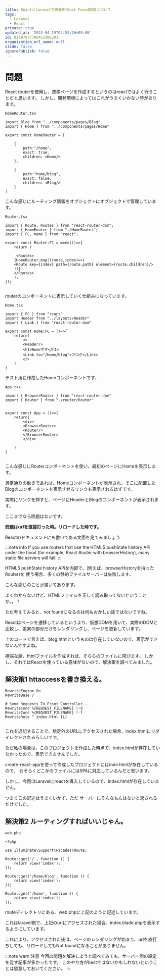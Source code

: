 ```yaml
---
title: Reactとlaravelで開発中のnot Found問題について
tags:
  - Laravel
  - React
private: true
updated_at: '2024-04-19T02:53:16+09:00'
id: 82a9787c7804c2306203
organization_url_name: null
slide: false
ignorePublish: false
---
```

# 問題

React routerを使用し、遷移ページを作成するというのはreactではよく行うことだと思います。
しかし、開発環境によってはこれがうまくいかない時があります。
```
HomeRouter.tsx

import Blog from "../components/pages/Blog"
import { Home } from "../components/pages/Home"

export const HomeRouter = [

    {
        path:"/home",
        exact: true,
        children: <Home/>
    },
    
    {
        path:"home/blog",
        exact: false,
        children: <Blog/>
    }
]
```
こんな感じにルーティング情報をオブジェクトにオブジェクトで管理しています。

```
Router.tsx

import { Route, Routes } from "react-router-dom";
import { HomeRouter } from "./HomeRouter";
import { FC, memo } from "react";

export const Router:FC = memo(()=>{
    return (
      
     <Routes>
    {HomeRouter.map((route,index)=>(
    <Route key={index} path={route.path} element={route.children}/>
    ))}
    </Routes>
    );
});


```

routerのコンポーネントに表示していく仕組みになっています。


```
Home.tsx

import { FC } from "react"
import Header from "../layouts/Header"
import { Link } from "react-router-dom"

export const Home:FC = ()=>{
    return(
        <>
        <Header/>
        <h1>Homeです</h1>
        <Link to="/home/blog">ブログ</Link>
        </>
    )
}

```

テスト用に作成したHomeコンポーネントです、


```
App.tsx

import { BrowserRouter } from "react-router-dom"
import { Router } from "./router/Router"


export const App = ()=>{
    return(
        <div>
        <BrowserRouter>
        <Router/>
        </BrowserRouter>
        </div>
    
    )
}


```

こんな感じにRouterコンポーネントを使い、最初のページにHomeを表示します。

想定通りの動きであれば、Homeコンポーネントが表示され、そこに配置したBlogのコンポーネントを表示させるリンクも表示されるはずです。

実際にリンクを押すと、ページにHeaderとBlogのコンポーネントが表示されます。


ここまでなら問題はないです。


__問題はurlを直接打った時。リロードした時です。__

Reactのドキュメントにも書いてある文面を見てみましょう

:::note info
If you use routers that use the HTML5 pushState history API under the hood (for example, React Router with browserHistory), many static file servers will fail.
:::

HTML5 pushState history APiを内部で、(例えば、browserHistoryを持ったRouter)を
使う場合、多くの静的ファイルサーバーは失敗します、


こんな感じのことが書いてあります。

よくわからないけど、HTMLファイルを正しく読み取ってないということか。。？


ただ考えてみると、not foundになるのは何もおかしい話ではないですね。

Reactはページを遷移しているというより、仮想DOMを用いて、実際のDOMと比較し、差異の部分だけをレンダリングし、ページを更新しています。


上のコードで言えば、blog.htmlというものは存在していないので、表示ができないんですよね。


極端な話、htmlファイルを作成すれば、そちらのファイルに飛びます。
しかし、それではReactを使っている意味がないので、解決策を調べてみました。


## 解決策1 httaccessを書き換える。

```
RewriteEngine On
RewriteBase /

# Send Requests To Front Controller...
RewriteCond %{REQUEST_FILENAME} !-d
RewriteCond %{REQUEST_FILENAME} !-f
RewriteRule ^ index.html [L]


```

これを追記することで、想定外のURLにアクセスされた場合、index.htmlにリダイレクトされるらしいです。

ただ私の場合は、このプロジェクトを作成した時点で、index.htmlが存在していなかったので、表示できませんでした。


create-react-appを使って作成したプロジェクトにはinde.htmlが存在しているので、
おそらくどこかのファイルにはSPAに対応しているんだと思います。

しかし、今回はLaravelにreactを導入しているので、index.htmlが存在していません。

つまりこの記述はうまくいかず、ただ サーバーにそんなもんはないと返されるだけでした。


## 解決策2 ルーティングすればいいじゃん。

```
web.php

<?php

use Illuminate\Support\Facades\Route;

Route::get('/', function () {
    return view('index');
});

Route::get('/home/blog', function () {
    return view('index');
});

Route::get('/home', function () {
    return view('index'); 
});

```



routeディレクトリにある、web.phpに上記のように記述しています。

これはlaravel側で、上記のurlにアクセスされた場合、index.blade.phpを表示するようにしています。

これにより、アクセスされた後は、ページのレンダリングが始まり、urlを直打ちしても、リロードしてもNot foundになることがありません。

:::note warn
注意
今回の問題を解決しようと調べてみても、サーバー側の設定を促す記事が多かったです。
このやり方がbestではないかもしれないということは留意しておいてください。
:::








